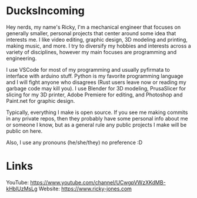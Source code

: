 # DucksIncoming

Hey nerds, my name's Ricky, I'm a mechanical engineer that focuses on generally smaller, personal projects that center around some idea that interests me. I like video editing, graphic design, 3D modeling and printing, making music, and more. I try to diversify my hobbies and interests across a variety of disciplines, however my main focuses are programming and engineering.

I use VSCode for most of my programming and usually pyfirmata to interface with arduino stuff. Python is my favorite programming language and I will fight anyone who disagrees (Rust users leave now or reading my garbage code may kill you). I use Blender for 3D modeling, PrusaSlicer for slicing for my 3D printer, Adobe Premiere for editing, and Photoshop and Paint.net for graphic design. 

Typically, everything I make is open source. If you see me making commits in any private repos, then they probably have some personal info about me or someone I know, but as a general rule any public projects I make will be public on here.

Also, I use any pronouns (he/she/they) no preference :D

# Links 
YouTube: https://www.youtube.com/channel/UCwgpVWzXKdMB-kHblUzMsLg
Website: https://www.ricky-jones.com
